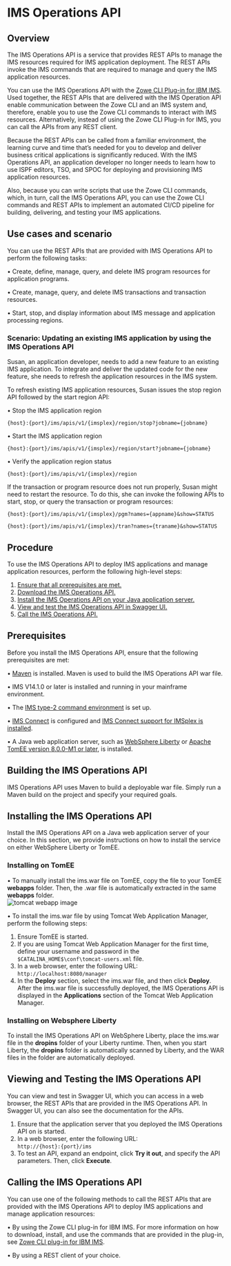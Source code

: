 # IMS Operations API

## Overview

The IMS Operations API is a service that provides REST APIs to manage the IMS resources required for IMS application deployment. The REST APIs invoke the IMS commands that are required to manage and query the IMS application resources.

You can use the IMS Operations API with the [Zowe CLI Plug-in for IBM IMS](https://github.com/zowe/zowe-cli-ims-plugin). Used together, the REST APIs that are delivered with the IMS Operation API enable communication between the Zowe CLI and an IMS system and, therefore, enable you to use the Zowe CLI commands to interact with IMS resources. Alternatively, instead of using the Zowe CLI Plug-in for IMS, you can call the APIs from any REST client. 

Because the REST APIs can be called from a familiar environment, the learning curve and time that’s needed for you to develop and deliver business critical applications is significantly reduced. With the IMS Operations API, an application developer no longer needs to learn how to use ISPF editors, TSO, and SPOC for deploying and provisioning IMS application resources. 

Also, because you can write scripts that use the Zowe CLI commands, which, in turn, call the IMS Operations API, you can use the Zowe CLI commands and REST APIs to implement an automated CI/CD pipeline for building, delivering, and testing your IMS applications. 

## Use cases and scenario

You can use the REST APIs that are provided with IMS Operations API to perform the following tasks:

•	Create, define, manage, query, and delete IMS program resources for application programs.

•	Create, manage, query, and delete IMS transactions and transaction resources.

•	Start, stop, and display information about IMS message and application processing regions.

### Scenario: Updating an existing IMS application by using the IMS Operations API

Susan, an application developer, needs to add a new feature to an existing IMS application. To integrate and deliver the updated code for the new feature, she needs to refresh the application resources in the IMS system. 

To refresh existing IMS application resources, Susan issues the stop region API followed by the start region API:

•	Stop the IMS application region
<p><t><code>{host}:{port}/ims/apis/v1/{imsplex}/region/stop?jobname={jobname}</code>

•	Start the IMS application region
<p><t><code>{host}:{port}/ims/apis/v1/{imsplex}/region/start?jobname={jobname}</code>

•	Verify the application region status
<p><t><code>{host}:{port}/ims/apis/v1/{imsplex}/region</code>

If the transaction or program resource does not run properly, Susan might need to restart the resource. To do this, she can invoke the following APIs to start, stop, or query the transaction or program resources:

<p><t><code>{host}:{port}/ims/apis/v1/{imsplex}/pgm?names={appname}&show=STATUS</code>

<p><t><code>{host}:{port}/ims/apis/v1/{imsplex}/tran?names={traname}&show=STATUS</code>
  
## Procedure

To use the IMS Operations API to deploy IMS applications and manage application resources, perform the following high-level steps:

1.	[Ensure that all prerequisites are met.](#prerequisites)
2.	[Download the IMS Operations API.](#downloading-the-ims-operations-api)
3.	[Install the IMS Operations API on your Java application server.](#installing-the-ims-operations-api)
4.	[View and test the IMS Operations API in Swagger UI.](#viewing-and-testing-the-ims-operations-api)
5.	[Call the IMS Operations API.](#calling-the-ims-operations-api)

## Prerequisites

Before you install the IMS Operations API, ensure that the following prerequisites are met:

•	[Maven](https://maven.apache.org/) is installed. Maven is used to build the IMS Operations API war file. 

•	IMS V14.1.0 or later is installed and running in your mainframe environment.

•	The [IMS type-2 command environment](https://www.ibm.com/support/knowledgecenter/en/SSEPH2_15.1.0/com.ibm.ims15.doc.sag/system_intro/ims_typ2cmdenvion.htm) is set up.

•	[IMS Connect](https://www.ibm.com/support/knowledgecenter/en/SSEPH2_15.1.0/com.ibm.ims15.doc.ccg/ims_ct_intro.htm) is configured and [IMS Connect support for IMSplex is installed](https://www.ibm.com/support/knowledgecenter/en/SSEPH2_15.1.0/com.ibm.ims15.doc.ccg/ims_ct_imsplex_install.htm).

•	A Java web application server, such as [WebSphere Liberty](https://developer.ibm.com/wasdev/downloads/download-latest-stable-websphere-liberty-runtime/) or [Apache TomEE version 8.0.0-M1 or later](http://tomee.apache.org/download-ng.html), is installed.

## Building the IMS Operations API

IMS Operations API uses Maven to build a deployable war file. Simply run a Maven build on the project and specify your required goals.  

## Installing the IMS Operations API

Install the IMS Operations API on a Java web application server of your choice. In this section, we provide instructions on how to install the service on either WebSphere Liberty or TomEE. 

### Installing on TomEE

•	To manually install the ims.war file on TomEE, copy the file to your TomEE **webapps** folder. Then, the .war file is automatically extracted in the same **webapps** folder.  
![tomcat webapp image](https://github.ibm.com/ims/ims-operations-api/blob/master/wiki/tomcatwebapp.png)
 
 
•	To install the ims.war file by using Tomcat Web Application Manager, perform the following steps:

1.	Ensure TomEE is started.
2.	If you are using Tomcat Web Application Manager for the first time, define your username and password in the `$CATALINA_HOME$\conf\tomcat-users.xml` file.
3.	In a web browser, enter the following URL:  
   ```http://localhost:8080/manager```
4.	In the **Deploy** section, select the ims.war file, and then click **Deploy**. After the ims.war file is successfully deployed, the IMS Operations API is displayed in the **Applications** section of the Tomcat Web Application Manager.

### Installing on Websphere Liberty

To install the IMS Operations API on WebSphere Liberty, place the ims.war file in the **dropins** folder of your Liberty runtime. Then, when you start Liberty, the **dropins** folder is automatically scanned by Liberty, and the WAR files in the folder are automatically deployed.

## Viewing and Testing the IMS Operations API

You can view and test in Swagger UI, which you can access in a web browser, the REST APIs that are provided in the IMS Operations API. In Swagger UI, you can also see the documentation for the APIs.

1.	Ensure that the application server that you deployed the IMS Operations API on is started.
2.	In a web browser, enter the following URL:  
   ```http://{host}:{port}/ims```
3.	To test an API, expand an endpoint, click **Try it out**, and specify the API parameters. Then, click **Execute**.  


## Calling the IMS Operations API

You can use one of the following methods to call the REST APIs that are provided with the IMS Operations API to deploy IMS applications and manage application resources:

•	By using the Zowe CLI plug-in for IBM IMS. For more information on how to download, install, and use the commands that are provided in the plug-in, see [Zowe CLI plug-in for IBM IMS](https://github.com/zowe/zowe-cli-ims-plugin).

•	By using a REST client of your choice.
